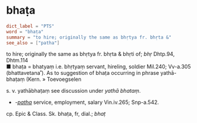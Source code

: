 # bhaṭa

``` toml
dict_label = "PTS"
word = "bhaṭa"
summary = "to hire; originally the same as bhṛtya fr. bhṛta &"
see_also = ["patha"]
```

to hire; originally the same as bhṛtya fr. bhṛta & bhṛti of; *bhṛ* Dhtp.94, Dhtm.114  
■ bhaṭa = bhatyaṃ i.e. bhṛtyaṃ servant, hireling, soldier Mil.240; Vv\-a.305 (bhattavetana˚). As to suggestion of bhaṭa occurring in phrase yathā\-bhaṭaṃ (Kern.
» Toevoegselen

 s. v. yathābhaṭaṃ see discussion under *yathā bhataṃ*.

* *\-[patha](patha.md)* service, employment, salary Vin.iv.265; Snp\-a.542.

cp. Epic & Class. Sk. bhaṭa, fr, dial.; *bhaṭ*

